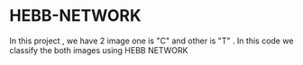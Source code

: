# HEBB-NETWORK
In this project , we have 2 image one is "C" and other is "T" .
In this code we classify the both images using HEBB NETWORK
